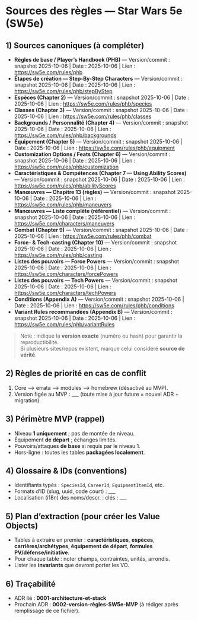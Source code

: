# Sources des règles — Star Wars 5e (SW5e)

## 1) Sources canoniques (à compléter)
- **Règles de base / Player’s Handbook (PHB)** — Version/commit : snapshot 2025-10-06 | Date : 2025-10-06 | Lien : https://sw5e.com/rules/phb
- **Étapes de création — Step-By-Step Characters** — Version/commit : snapshot 2025-10-06 | Date : 2025-10-06 | Lien : https://sw5e.com/rules/phb/stepByStep
- **Espèces (Chapter 2)** — Version/commit : snapshot 2025-10-06 | Date : 2025-10-06 | Lien : https://sw5e.com/rules/phb/species
- **Classes (Chapter 3)** — Version/commit : snapshot 2025-10-06 | Date : 2025-10-06 | Lien : https://sw5e.com/rules/phb/classes
- **Backgrounds / Personnalité (Chapter 4)** — Version/commit : snapshot 2025-10-06 | Date : 2025-10-06 | Lien : https://sw5e.com/rules/phb/backgrounds
- **Équipement (Chapter 5)** — Version/commit : snapshot 2025-10-06 | Date : 2025-10-06 | Lien : https://sw5e.com/rules/phb/equipment
- **Customization Options / Feats (Chapter 6)** — Version/commit : snapshot 2025-10-06 | Date : 2025-10-06 | Lien : https://sw5e.com/rules/phb/customization
- **Caractéristiques & Compétences (Chapter 7 — Using Ability Scores)** — Version/commit : snapshot 2025-10-06 | Date : 2025-10-06 | Lien : https://sw5e.com/rules/phb/abilityScores
- **Manœuvres — Chapitre 13 (règles)** — Version/commit : snapshot 2025-10-06 | Date : 2025-10-06 | Lien : https://sw5e.com/rules/phb/maneuvers
- **Manœuvres — Liste complète (référentiel)** — Version/commit : snapshot 2025-10-06 | Date : 2025-10-06 | Lien : https://sw5e.com/characters/maneuvers
- **Combat (Chapter 9)** — Version/commit : snapshot 2025-10-06 | Date : 2025-10-06 | Lien : https://sw5e.com/rules/phb/combat
- **Force- & Tech-casting (Chapter 10)** — Version/commit : snapshot 2025-10-06 | Date : 2025-10-06 | Lien : https://sw5e.com/rules/phb/casting
- **Listes des pouvoirs — Force Powers** — Version/commit : snapshot 2025-10-06 | Date : 2025-10-06 | Lien : https://sw5e.com/characters/forcePowers
- **Listes des pouvoirs — Tech Powers** — Version/commit : snapshot 2025-10-06 | Date : 2025-10-06 | Lien : https://sw5e.com/characters/techPowers
- **Conditions (Appendix A)** — Version/commit : snapshot 2025-10-06 | Date : 2025-10-06 | Lien : https://sw5e.com/rules/phb/conditions
- **Variant Rules recommandées (Appendix B)** — Version/commit : snapshot 2025-10-06 | Date : 2025-10-06 | Lien : https://sw5e.com/rules/phb/variantRules

> Note : indique la **version exacte** (numéro ou hash) pour garantir la reproductibilité.  
> Si plusieurs sites/repos existent, marque celui considéré **source de vérité**.

## 2) Règles de priorité en cas de conflit
1. Core ⟶ errata ⟶ modules ⟶ homebrew (désactivé au MVP).
2. Version figée au MVP : ___ (toute mise à jour future = nouvel ADR + migration).

## 3) Périmètre MVP (rappel)
- Niveau **1 uniquement** ; pas de montée de niveau.
- Équipement **de départ** ; échanges limités.
- Pouvoirs/attaques **de base** si requis par le niveau 1.
- Hors-ligne : toutes les tables **packagées localement**.

## 4) Glossaire & IDs (conventions)
- Identifiants typés : `SpeciesId`, `CareerId`, `EquipmentItemId`, etc.
- Formats d’ID (slug, uuid, code court) : ___
- Localisation (i18n) des noms/descr. : clés : ___

## 5) Plan d’extraction (pour créer les Value Objects)
- Tables à extraire en premier : **caractéristiques**, **espèces**, **carrières/archétypes**, **équipement de départ**, **formules PV/défense/initiative**.
- Pour chaque table : noter champs, contraintes, unités, arrondis.
- Lister les **invariants** que devront porter les VO.

## 6) Traçabilité
- ADR lié : **0001-architecture-et-stack**
- Prochain ADR : **0002-version-règles-SW5e-MVP** (à rédiger après remplissage de ce fichier).
